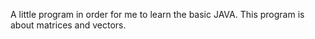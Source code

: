 A little program in order for me to learn the basic JAVA.
This program is about matrices and vectors.
